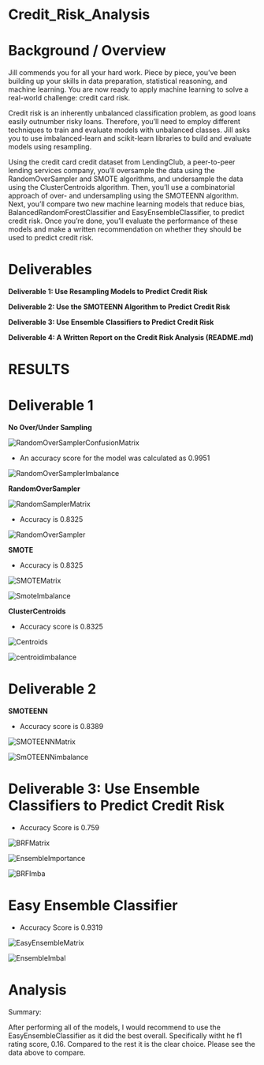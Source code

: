 # Credit_Risk_Analysis

# Background / Overview

Jill commends you for all your hard work. Piece by piece, you’ve been building up your skills in data preparation, statistical reasoning, and machine learning. You are now ready to apply machine learning to solve a real-world challenge: credit card risk.

Credit risk is an inherently unbalanced classification problem, as good loans easily outnumber risky loans. Therefore, you’ll need to employ different techniques to train and evaluate models with unbalanced classes. Jill asks you to use imbalanced-learn and scikit-learn libraries to build and evaluate models using resampling.

Using the credit card credit dataset from LendingClub, a peer-to-peer lending services company, you’ll oversample the data using the RandomOverSampler and SMOTE algorithms, and undersample the data using the ClusterCentroids algorithm. Then, you’ll use a combinatorial approach of over- and undersampling using the SMOTEENN algorithm. Next, you’ll compare two new machine learning models that reduce bias, BalancedRandomForestClassifier and EasyEnsembleClassifier, to predict credit risk. Once you’re done, you’ll evaluate the performance of these models and make a written recommendation on whether they should be used to predict credit risk.


# Deliverables

**Deliverable 1: Use Resampling Models to Predict Credit Risk**

**Deliverable 2: Use the SMOTEENN Algorithm to Predict Credit Risk**

**Deliverable 3: Use Ensemble Classifiers to Predict Credit Risk**

**Deliverable 4: A Written Report on the Credit Risk Analysis (README.md)**




# RESULTS 
# Deliverable 1

**No Over/Under Sampling**

![RandomOverSamplerConfusionMatrix](./Images/Baseline_confusion_matrix.png)

- An accuracy score for the model was calculated as 0.9951

![RandomOverSamplerImbalance](./Images/baseline.png)


**RandomOverSampler**

![RandomSamplerMatrix](./Images/RandomOverSampler_confusion_matrix.png)

- Accuracy is 0.8325

![RandomOverSampler](./Images/RanomSampler.png)


**SMOTE**

- Accuracy is 0.8325

![SMOTEMatrix](./Images/SMOTE_confusion_matrix.png)


![SmoteImbalance](./Images/smoteimbalance.png)

**ClusterCentroids**

- Accuracy score is 0.8325

![Centroids](./Images/ClusterCentroids_confusion_matrix.png)

![centroidimbalance](./Images/centroids.png)



# Deliverable 2

**SMOTEENN**

- Accuracy score is 0.8389

![SMOTEENNMatrix](./Images/SMOTEENN_confusion_matrix.png)

![SmOTEENNimbalance](./Images/SMOTEENN.png)




# Deliverable 3: Use Ensemble Classifiers to Predict Credit Risk


- Accuracy Score is 0.759

![BRFMatrix](./Images/BalancedRandomForestClassifier_confusion_matrix.png)

![EnsembleImportance](./Images/EmsembleFeatures.png)


![BRFImba](./Images/BalancedRandomForestClassifierImb.png)



# Easy Ensemble Classifier

- Accuracy Score is 0.9319

![EasyEnsembleMatrix](./Images/EasyEnsembleClassifier_confusion_matrix.png)

![EnsembleImbal](./Images/Ensemble.png)




# Analysis 


Summary:

After performing all of the models, I would recommend to use the EasyEnsembleClassifier as it did the best overall. Specifically witht he f1 rating score, 0.16. Compared to the rest it is the clear choice. Please see the data above to compare.